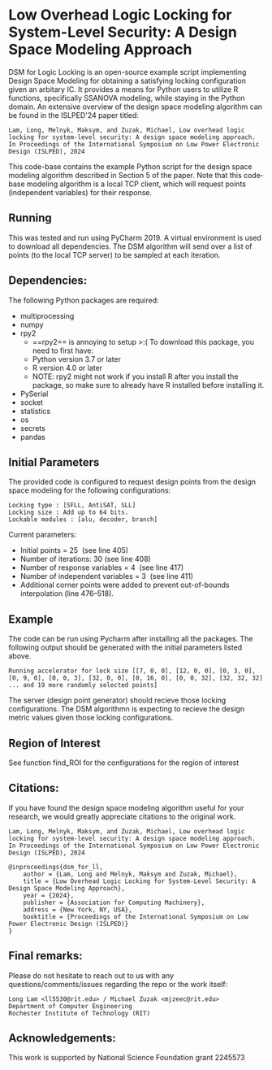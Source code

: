 # Low Overhead Logic Locking for System-Level Security: A Design Space Modeling Approach
DSM for Logic Locking is an open-source example script implementing Design Space Modeling for obtaining a satisfying locking configuration given an arbitary IC. It provides a means for Python users to utilize R functions, specifically SSANOVA modeling, while staying in the Python domain. An extensive overview of the design space modeling algorithm can be found in the ISLPED'24 paper titled: 

    Lam, Long, Melnyk, Maksym, and Zuzak, Michael, Low overhead logic locking for system-level security: A design space modeling approach. In Proceedings of the International Symposium on Low Power Electronic Design (ISLPED), 2024
    
This code-base contains the example Python script for the design space modeling algorithm described in Section 5 of the paper. Note that this code-base modeling algorithm is a local TCP client, which will request points (independent variables) for their response. 
## Running 
This was tested and run using PyCharm 2019. A virtual environment is used to download all dependencies. The DSM algorithm will send over a list of points (to the local TCP server) to be sampled at each iteration. 
## Dependencies: 
The following Python packages are required: 
* multiprocessing
* numpy
* rpy2
  * ==rpy2== is annoying to setup >:( To download this package, you need to first have:
  * Python version 3.7 or later
  * R version 4.0 or later
  * NOTE: rpy2 might not work if you install R after you install the package, so make sure to already have R installed before installing it.
* PySerial
* socket
* statistics
* os
* secrets
* pandas
## Initial Parameters 
The provided code is configured to request design points from the design space modeling for the following configurations: 

    Locking type : [SFLL, AntiSAT, SLL]  
    Locking size : Add up to 64 bits. 
    Lockable modules : [alu, decoder, branch] 
    
Current parameters: 
* Initial points = 25  (see line 405) 
* Number of iterations: 30 (see line 408) 
* Number of response variables = 4  (see line 417) 
* Number of independent variables = 3  (see line 411) 
* Additional corner points were added to prevent out-of-bounds interpolation (line 476–518).

## Example 
The code can be run using Pycharm after installing all the packages. The following output should be generated with the initial parameters listed above. 

    Running accelerator for lock size [[7, 0, 0], [12, 0, 0], [0, 3, 0], [0, 9, 0], [0, 0, 3], [32, 0, 0], [0, 16, 0], [0, 0, 32], [32, 32, 32] ... and 19 more randomly selected points]

The server (design point generator) should recieve those locking configurations. The DSM algorithmn is expecting to recieve the design metric values given those locking configurations. 
  
## Region of Interest 
See function find_ROI for the configurations for the region of interest  
## Citations:
If you have found the design space modeling algorithm useful for your research, we would greatly appreciate citations to the original work. 

    Lam, Long, Melnyk, Maksym, and Zuzak, Michael, Low overhead logic locking for system-level security: A design space modeling approach. In Proceedings of the International Symposium on Low Power Electronic Design (ISLPED), 2024

    @inproceedings{dsm_for_ll,
        author = {Lam, Long and Melnyk, Maksym and Zuzak, Michael},
        title = {Low Overhead Logic Locking for System-Level Security: A Design Space Modeling Approach},
        year = {2024},
        publisher = {Association for Computing Machinery},
        address = {New York, NY, USA},
        booktitle = {Proceedings of the International Symposium on Low Power Electronic Design (ISLPED)}
    }
## Final remarks:
Please do not hesitate to reach out to us with any questions/comments/issues regarding the repo or the work itself:  

    Long Lam <ll5530@rit.edu> / Michael Zuzak <mjzeec@rit.edu>  
    Department of Computer Engineering    
    Rochester Institute of Technology (RIT) 
    
## Acknowledgements:
This work is supported by National Science Foundation grant 2245573
 
